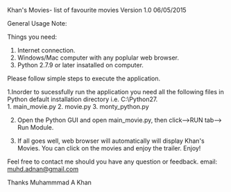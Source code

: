 Khan's Movies- list of favourite movies Version 1.0 06/05/2015

General Usage Note: 

Things you need:
 1. Internet connection.
 2. Windows/Mac computer with any poplular web browser.
 3. Python 2.7.9 or later insatalled on computer.


Please follow simple steps to execute the application. 

1.Inorder to sucessfully run the application you need all the following files in Python default installation directory i.e. C:\Python27.   
    1. main_movie.py
    2. movie.py
    3. monty_python.py

2. Open the Python GUI and open main_movie.py, then click-->RUN tab--> Run Module.

3. If all goes well, web browser will automatically will display Khan's Movies. You can click on the movies and enjoy the trailer. Enjoy!

Feel free to contact me should you have any question or feedback.
email: muhd.adnan@gmail.com


Thanks
Muhammmad A Khan
